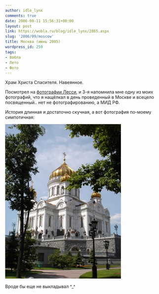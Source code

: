 ```yaml
---
author: idle_lynx
comments: true
date: 2006-09-11 15:56:31+00:00
layout: post
link: https://wobla.ru/blog/idle_lynx/2865.aspx
slug: '2006/09/moscow'
title: Москва (июнь 2005)
wordpress_id: 259
tags:
- Вобла
- Лето
- Фото
---
```


Храм Христа Спасителя. Навеянное.

Посмотрел на [фотографии Лесси](https://wobla.ru/blog/Lessi/2860.aspx), и 3-я напомнила мне одну из моих фотографий, что я нащёлкал в день проведенный в Москве и всецело посвященный.. нет не фотографированию, а МИД РФ.

История длинная и достаточно скучная, а вот фотография по-моему симпотичная:

![Moscow - Cathedral](images/2007/05/78fceb10-f319-4e73-ba77-308514e7f8d4.jpg)

Вроде бы еще не выкладывал ^_^
